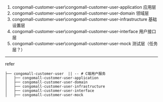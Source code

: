 1. congomall-customer-user\congomall-customer-user-application  应用层
2. congomall-customer-user\congomall-customer-user-domain  领域层
3. congomall-customer-user\congomall-customer-user-infrastructure  基础设置层
4. congomall-customer-user\congomall-customer-user-interface  用户接口层
5. congomall-customer-user\congomall-customer-user-mock  测试层（任务层？）
   
---

refer
```
├── congomall-customer-user  || -- # C端用户服务
│   ├── congomall-customer-user-application
│   ├── congomall-customer-user-domain
│   ├── congomall-customer-user-infrastructure
│   ├── congomall-customer-user-interface
│   ├── congomall-customer-user-mock
```